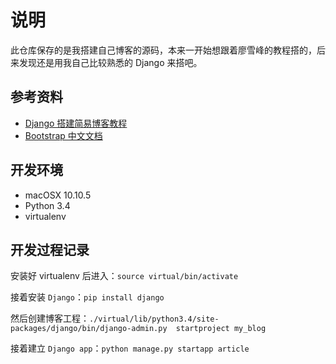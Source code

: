 # 说明

此仓库保存的是我搭建自己博客的源码，本来一开始想跟着廖雪峰的教程搭的，后来发现还是用我自己比较熟悉的 Django 来搭吧。

## 参考资料

* [Django 搭建简易博客教程](http://wiki.jikexueyuan.com/project/django-set-up-blog/)
* [Bootstrap 中文文档](http://v3.bootcss.com/getting-started/#download)

## 开发环境

* macOSX 10.10.5
* Python 3.4
* virtualenv

## 开发过程记录

安装好 virtualenv 后进入：`source virtual/bin/activate`

接着安装 `Django`：`pip install django`

然后创建博客工程：`./virtual/lib/python3.4/site-packages/django/bin/django-admin.py  startproject my_blog`

接着建立 `Django app`：`python manage.py startapp article`

